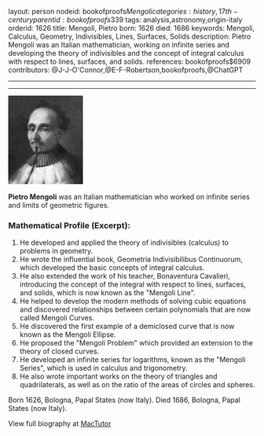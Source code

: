 layout: person
nodeid: bookofproofs$Mengoli
categories: history,17th-century
parentid: bookofproofs$339
tags: analysis,astronomy,origin-italy
orderid: 1626
title: Mengoli, Pietro
born: 1626
died: 1686
keywords: Mengoli, Calculus, Geometry, Indivisibles, Lines, Surfaces, Solids
description: Pietro Mengoli was an Italian mathematician, working on infinite series and developing the theory of indivisibles and the concept of integral calculus with respect to lines, surfaces, and solids.
references: bookofproofs$6909
contributors: @J-J-O'Connor,@E-F-Robertson,bookofproofs,@ChatGPT

---



---

![Mengoli.jpg](https://github.com/bookofproofs/bookofproofs.github.io/blob/main/_sources/_assets/images/portraits/Mengoli.jpg?raw=true)

**Pietro Mengoli** was an Italian mathematician who worked on infinite series and limits of geometric figures.

### Mathematical Profile (Excerpt):
1. He developed and applied the theory of indivisibles (calculus) to problems in geometry.
2. He wrote the influential book, Geometria Indivisibilibus Continuorum, which developed the basic concepts of integral calculus.
3. He also extended the work of his teacher, Bonaventura Cavalieri, introducing the concept of the integral with respect to lines, surfaces, and solids, which is now known as the "Mengoli Line".
4. He helped to develop the modern methods of solving cubic equations and discovered relationships between certain polynomials that are now called Mengoli Curves.
5. He discovered the first example of a demiclosed curve that is now known as the Mengoli Ellipse.
6. He proposed the "Mengoli Problem" which provided an extension to the theory of closed curves.
7. He developed an infinite series for logarithms, known as the "Mengoli Series", which is used in calculus and trigonometry.
8. He also wrote important works on the theory of triangles and quadrilaterals, as well as on the ratio of the areas of circles and spheres.

Born 1626, Bologna, Papal States (now Italy). Died 1686, Bologna, Papal States (now Italy).

View full biography at [MacTutor](https://mathshistory.st-andrews.ac.uk/Biographies/Mengoli/)
